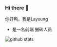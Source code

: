 ### Hi there 👋
<!-- [![Anurag's github stats](https://github-readme-stats.vercel.app/api?username=huhaoer&show_icons=true&theme=dracula)](https://github.com/anuraghazra/github-readme-stats)
![Most Used Languages](https://github-readme-stats.vercel.app/api/top-langs/?username=huhaoer&layout=compact)
-->
你好鸭，我是Layoung

- 是一名前端 搬砖人员

<picture decoding="async" loading="lazy">
  <source media="(prefers-color-scheme: light)" srcset="https://pixel-profile.vercel.app/api/github-stats?username=huhaoer&screen_effect=false&background=linear-gradient(to%20bottom%20right%2C%20%2374dcc4%2C%20%234597e9)">
  <source media="(prefers-color-scheme: dark)" srcset="https://pixel-profile.vercel.app/api/github-stats?username=huhaoer&screen_effect=true&background=linear-gradient(to%20bottom%20right%2C%20%235580eb%2C%20%232aeeff)">
  <img alt="github stats" src="https://pixel-profile.vercel.app/api/github-stats?username=huhaoer&screen_effect=false&background=linear-gradient(to%20bottom%20right%2C%20%2374dcc4%2C%20%234597e9)">
</picture>
